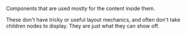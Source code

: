 Components that are used mostly for the content inside them.

These don't have tricky or useful layout mechanics, and often don't take children nodes to display. They are just what they can show off.